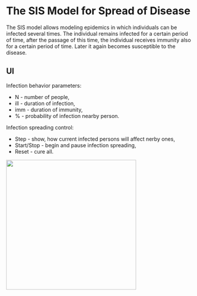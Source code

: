 # The SIS Model for Spread of Disease
The SIS model allows modeling epidemics in which individuals can be infected several times. The individual remains infected for a certain period of time, after the passage of this time, the individual receives immunity also for a certain period of time. Later it again becomes susceptible to the disease.
## UI
Infection behavior parameters:
* N - number of people,
* ill - duration of infection,
* imm - duration of immunity,
* % - probability of infection nearby person.

Infection spreading control:
* Step - show, how current infected persons will affect nerby ones,
* Start/Stop - begin and pause infection spreading,
* Reset - cure all.

<img src="https://user-images.githubusercontent.com/92825775/192517278-83075b11-afc4-49ff-baf3-5d878ceec825.png" width="350">

